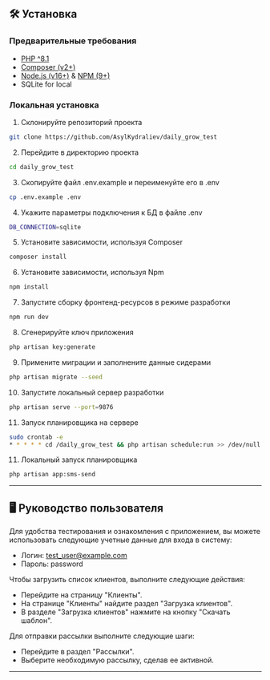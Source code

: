 ## 🛠️ Установка

### Предварительные требования

* [PHP ^8.1](https://www.php.net/manual/ru/install.php)
* [Composer (v2+)](https://getcomposer.org/doc/00-intro.md)
* [Node.js (v16+)](https://nodejs.org/en) & [NPM (9+)](https://docs.npmjs.com/downloading-and-installing-node-js-and-npm)
* SQLite for local

### Локальная установка

1. Склонируйте репозиторий проекта
```sh
git clone https://github.com/AsylKydraliev/daily_grow_test
```

2. Перейдите в директорию проекта
```sh
cd daily_grow_test
```

3. Скопируйте файл .env.example и переименуйте его в .env
```sh
cp .env.example .env
```

4. Укажите параметры подключения к БД в файле .env
```sh
DB_CONNECTION=sqlite
```

5. Установите зависимости, используя Composer
```sh
composer install
```

6. Установите зависимости, используя Npm
```sh
npm install
```

7. Запустите сборку фронтенд-ресурсов в режиме разработки
```sh
npm run dev
```

8. Сгенерируйте ключ приложения
```sh
php artisan key:generate
```

9. Примените миграции и заполнените данные сидерами
```sh
php artisan migrate --seed
```

10. Запустите локальный сервер разработки
```sh
php artisan serve --port=9876
```

11. Запуск планировщика на сервере
```sh
sudo crontab -e
* * * * * cd /daily_grow_test && php artisan schedule:run >> /dev/null 2>&1
```

11. Локальный запуск планировщика
```sh
php artisan app:sms-send
```

-----

## 🖥️ Руководство пользователя

Для удобства тестирования и ознакомления с приложением, вы можете использовать следующие учетные данные для входа в систему:

* Логин: test_user@example.com
* Пароль: password

Чтобы загрузить список клиентов, выполните следующие действия:
* Перейдите на страницу "Клиенты".
* На странице "Клиенты" найдите раздел "Загрузка клиентов".
* В разделе "Загрузка клиентов" нажмите на кнопку "Скачать шаблон".

Для отправки рассылки выполните следующие шаги:
* Перейдите в раздел "Рассылки".
* Выберите необходимую рассылку, сделав ее активной.

-----
